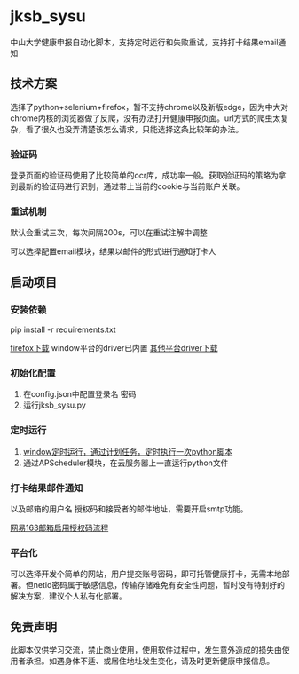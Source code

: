 # jksb_sysu

中山大学健康申报自动化脚本，支持定时运行和失败重试，支持打卡结果email通知

## 技术方案

选择了python+selenium+firefox，暂不支持chrome以及新版edge，因为中大对chrome内核的浏览器做了反爬，没有办法打开健康申报页面。url方式的爬虫太复杂，看了很久也没弄清楚该怎么请求，只能选择这条比较笨的办法。

### 验证码

登录页面的验证码使用了比较简单的ocr库，成功率一般。获取验证码的策略为拿到最新的验证码进行识别，通过带上当前的cookie与当前账户关联。

### 重试机制

默认会重试三次，每次间隔200s，可以在重试注解中调整

可以选择配置email模块，结果以邮件的形式进行通知打卡人

## 启动项目

### 安装依赖

pip install -r requirements.txt

[firefox下载](https://www.mozilla.org/en-US/firefox/new/)
window平台的driver已内置
[其他平台driver下载](https://github.com/mozilla/geckodriver/releases)
### 初始化配置

1. 在config.json中配置登录名 密码
2. 运行jksb_sysu.py

### 定时运行

1. [window定时运行，通过计划任务，定时执行一次python脚本](https://blog.csdn.net/David_jiahuan/article/details/99960427)
2. 通过APScheduler模块，在云服务器上一直运行python文件

### 打卡结果邮件通知

以及邮箱的用户名 授权码和接受者的邮件地址，需要开启smtp功能。

[网易163邮箱启用授权码流程](https://note.youdao.com/ynoteshare/index.html?id=f9fef46114fb922b45460f4f55d96853&type=note&_time=1632103586112)



### 平台化

可以选择开发个简单的网站，用户提交账号密码，即可托管健康打卡，无需本地部署。但netid密码属于敏感信息，传输存储难免有安全性问题，暂时没有特别好的解决方案，建议个人私有化部署。


## 免责声明

此脚本仅供学习交流，禁止商业使用，使用软件过程中，发生意外造成的损失由使用者承担。如遇身体不适、或居住地址发生变化，请及时更新健康申报信息。

